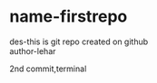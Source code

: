 # name-firstrepo
des-this is git repo created on github
<br>
author-lehar 
<p>2nd commit,terminal</p>
